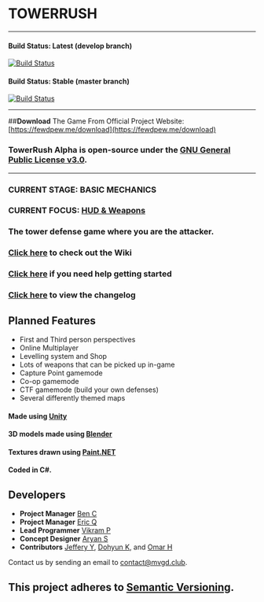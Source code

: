 # TOWERRUSH
___
#### Build Status: Latest (develop branch)
[![Build Status](https://travis-ci.com/dbqeo/TowerRush.svg?token=JfBJk9gm8EheDBEGwTCZ&branch=develop)](https://travis-ci.com/dbqeo/TowerRush/branches)

#### Build Status: Stable (master branch)
[![Build Status](https://travis-ci.com/dbqeo/TowerRush.svg?token=JfBJk9gm8EheDBEGwTCZ&branch=master)](https://travis-ci.com/dbqeo/TowerRush/branches)
___
##**Download** The Game From Official Project Website:
[https://fewdpew.me/download](https://fewdpew.me/download)

### TowerRush Alpha is open-source under the [GNU General Public License v3.0](http://www.gnu.org/licenses/gpl-3.0.en.html).
___
### **CURRENT STAGE: BASIC MECHANICS**
### **CURRENT FOCUS: [HUD & Weapons](https://github.com/FewdpewGames/unity-game/tree/develop)**

### The tower defense game where you are the attacker.

### [Click here](https://github.com/BenCuan/unity-game/wiki) to check out the Wiki
### [Click here](https://github.com/BenCuan/unity-game/wiki/getting-started) if you need help getting started
### [Click here](https://github.com/BenCuan/unity-game/blob/master/CHANGELOG.md) to view the changelog

## Planned Features
  - First and Third person perspectives
  - Online Multiplayer
  - Levelling system and Shop
  - Lots of weapons that can be picked up in-game
  - Capture Point gamemode
  - Co-op gamemode
  - CTF gamemode (build your own defenses)
  - Several differently themed maps
  
#### Made using [Unity](https://unity3d.com)

#### 3D models made using [Blender](https://blender.org)

#### Textures drawn using [Paint.NET](http://www.getpaint.net/index.html)

#### Coded in C\#.

## Developers

 - **Project Manager** [Ben C](https://github.com/BenCuan)
 - **Project Manager** [Eric Q](https://github.com/eric1084)
 - **Lead Programmer** [Vikram P](https://github.com/DarkFlamex1)
 - **Concept Designer** [Aryan S](https://github.com/CrispyCookieHD)
 - **Contributors** [Jeffery Y](https://github.com/JeffY95014), [Dohyun K](https://github.com/DohyunK), and [Omar H](https://github.com/OmarHossain)
 
Contact us by sending an email to [contact@mvgd.club](mailto:contact@mvgd.club).

## This project adheres to [Semantic Versioning](semver.org).
